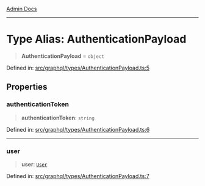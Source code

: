 [Admin Docs](/)

***

# Type Alias: AuthenticationPayload

> **AuthenticationPayload** = `object`

Defined in: [src/graphql/types/AuthenticationPayload.ts:5](https://github.com/Sourya07/talawa-api/blob/3df16fa5fb47e8947dc575f048aef648ae9ebcf8/src/graphql/types/AuthenticationPayload.ts#L5)

## Properties

### authenticationToken

> **authenticationToken**: `string`

Defined in: [src/graphql/types/AuthenticationPayload.ts:6](https://github.com/Sourya07/talawa-api/blob/3df16fa5fb47e8947dc575f048aef648ae9ebcf8/src/graphql/types/AuthenticationPayload.ts#L6)

***

### user

> **user**: [`User`](../../User/User/type-aliases/User.md)

Defined in: [src/graphql/types/AuthenticationPayload.ts:7](https://github.com/Sourya07/talawa-api/blob/3df16fa5fb47e8947dc575f048aef648ae9ebcf8/src/graphql/types/AuthenticationPayload.ts#L7)
